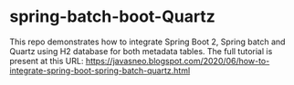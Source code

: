 # spring-batch-boot-Quartz
This repo demonstrates how to integrate Spring Boot 2, Spring batch and Quartz using H2 database for both metadata tables.
The full tutorial is present at this URL:
https://javasneo.blogspot.com/2020/06/how-to-integrate-spring-boot-spring-batch-quartz.html
